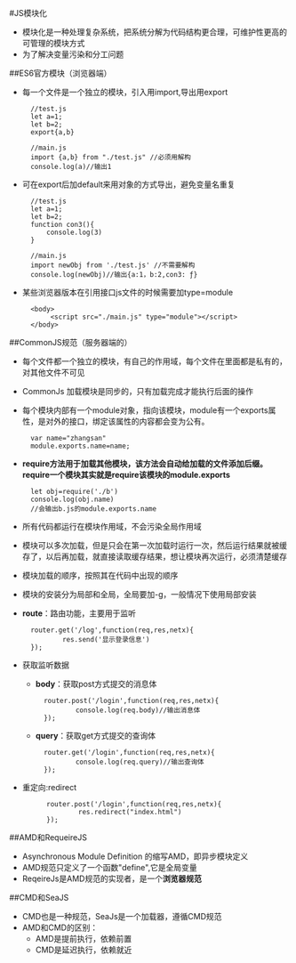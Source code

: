 #JS模块化
- 模块化是一种处理复杂系统，把系统分解为代码结构更合理，可维护性更高的可管理的模块方式 
- 为了解决变量污染和分工问题

##ES6官方模块（浏览器端）
- 每一个文件是一个独立的模块，引入用import,导出用export
		
		//test.js
		let a=1;
		let b=2;
		export{a,b}
		
		//main.js
		import {a,b} from "./test.js" //必须用解构
		console.log(a)//输出1

- 可在export后加default来用对象的方式导出，避免变量名重复

		//test.js
		let a=1;
		let b=2;
		function con3(){
		    console.log(3)
		}
		
		//main.js
		import newObj from './test.js' //不需要解构
		console.log(newObj)//输出{a:1，b:2,con3: ƒ}

- 某些浏览器版本在引用接口js文件的时候需要加type=module

		<body>
   			 <script src="./main.js" type="module"></script>
		</body>

##CommonJS规范（服务器端的）
- 每个文件都一个独立的模块，有自己的作用域，每个文件在里面都是私有的，对其他文件不可见
- CommonJs 加载模块是同步的，只有加载完成才能执行后面的操作
- 每个模块内部有一个module对象，指向该模块，module有一个exports属性，是对外的接口，绑定该属性的内容都会变为公有。
	 	
		var name="zhangsan"
	    module.exports.name=name;
	


- **require方法用于加载其他模块，该方法会自动给加载的文件添加后缀。require一个模块其实就是require该模块的module.exports**
 
		let obj=require('./b')	
		console.log(obj.name)
	    //会输出b.js的module.exports.name

- 所有代码都运行在模块作用域，不会污染全局作用域
- 模块可以多次加载，但是只会在第一次加载时运行一次，然后运行结果就被缓存了，以后再加载，就直接读取缓存结果，想让模块再次运行，必须清楚缓存
- 模块加载的顺序，按照其在代码中出现的顺序
- 模块的安装分为局部和全局，全局要加-g，一般情况下使用局部安装	

- **route**：路由功能，主要用于监听	
		
		router.get('/log',function(req,res,netx){
				res.send('显示登录信息')
		});
- 获取监听数据
	- **body**：获取post方式提交的消息体

			router.post('/login',function(req,res,netx){
					console.log(req.body)//输出消息体
			});
			
	- **query**：获取get方式提交的查询体
		
			router.get('/login',function(req,res,netx){
					console.log(req.query)//输出查询体
			});
- 重定向:redirect
			
			router.post('/login',function(req,res,netx){
					res.redirect("index.html")
			});		


##AMD和RequeireJS
- Asynchronous Module Definition 的缩写AMD，即异步模块定义
- AMD规范只定义了一个函数"define",它是全局变量
- ReqeireJs是AMD规范的实现者，是一个**浏览器规范**

##CMD和SeaJS
- CMD也是一种规范，SeaJs是一个加载器，遵循CMD规范
- AMD和CMD的区别：
	- AMD是提前执行，依赖前置
	- CMD是延迟执行，依赖就近				
	
